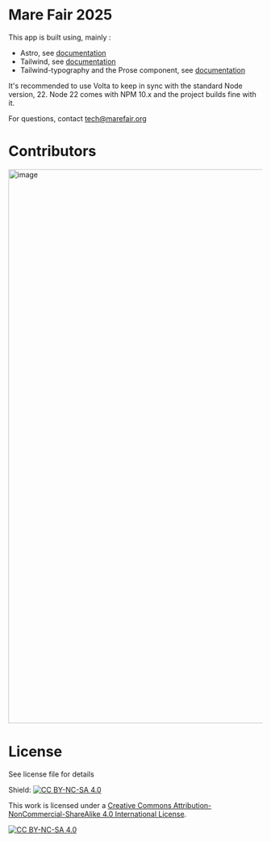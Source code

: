 # Mare Fair 2025

This app is built using, mainly :
- Astro, see [documentation](https://docs.astro.build)
- Tailwind, see [documentation](https://tailwindcss.com/docs/utility-first)
- Tailwind-typography and the Prose component, see [documentation](https://github.com/tailwindlabs/tailwindcss-typography)

It's recommended to use Volta to keep in sync with the standard Node version, 22.
Node 22 comes with NPM 10.x and the project builds fine with it.


For questions, contact [tech@marefair.org](mailto:tech@marefair.org)

# Contributors
<img width="940" height="1097" alt="image" src="https://github.com/user-attachments/assets/f0f73074-84e1-4a07-ad38-312fb163cf7a" />

# License
See license file for details

Shield: [![CC BY-NC-SA 4.0][cc-by-nc-sa-shield]][cc-by-nc-sa]

This work is licensed under a
[Creative Commons Attribution-NonCommercial-ShareAlike 4.0 International License][cc-by-nc-sa].

[![CC BY-NC-SA 4.0][cc-by-nc-sa-image]][cc-by-nc-sa]

[cc-by-nc-sa]: http://creativecommons.org/licenses/by-nc-sa/4.0/
[cc-by-nc-sa-image]: https://licensebuttons.net/l/by-nc-sa/4.0/88x31.png
[cc-by-nc-sa-shield]: https://img.shields.io/badge/License-CC%20BY--NC--SA%204.0-lightgrey.svg
